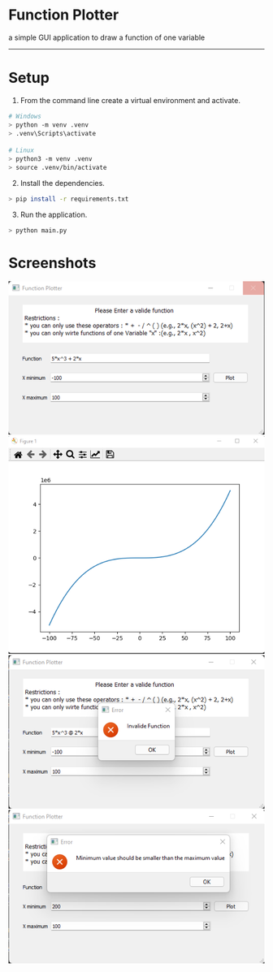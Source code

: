 # Function Plotter
a simple GUI application to draw a function of one variable 

---

# Setup
1. From the command line create a virtual environment and activate.
```sh
# Windows
> python -m venv .venv
> .venv\Scripts\activate

# Linux
> python3 -m venv .venv
> source .venv/bin/activate
```

2. Install the dependencies.
```sh
> pip install -r requirements.txt
```

3. Run the application.
```sh
> python main.py
```

# Screenshots
![image](./screenshots/image1.png)
![image](./screenshots/image2.png)
![image](./screenshots/image3.png)
![image](./screenshots/image4.png)